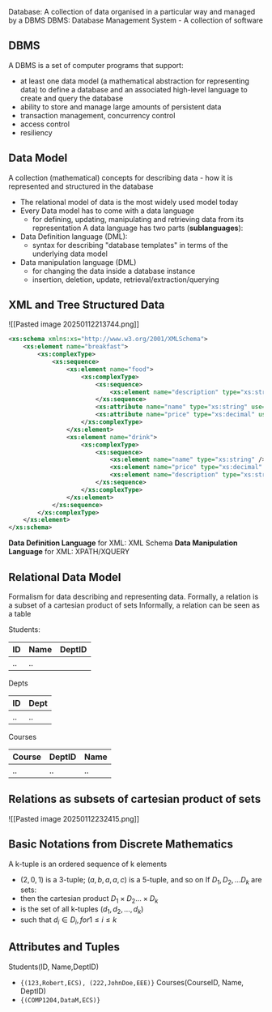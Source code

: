 Database: A collection of data organised in a particular way and managed by a DBMS
DBMS: Database Management System - A collection of software

## DBMS
A DBMS is a set of computer programs that support:
- at least one data model (a mathematical abstraction for representing data) to define a database and an associated high-level language to create and query the database
- ability to store and manage large amounts of persistent data
- transaction management, concurrency control
- access control
- resiliency
## Data Model
A collection (mathematical) concepts for describing data - how it is represented and structured in the database
- The relational model of data is the most widely used model today
- Every Data model has to come with a data language
	- for defining, updating, manipulating and retrieving data from its representation
A data language has two parts (**sublanguages**):
- Data Definition language (DML):
	- syntax for describing "database templates" in terms of the underlying data model
- Data manipulation language (DML)
	- for changing the data inside a database instance
	- insertion, deletion, update, retrieval/extraction/querying
## XML and Tree Structured Data
![[Pasted image 20250112213744.png]]
```xml
<xs:schema xmlns:xs="http://www.w3.org/2001/XMLSchema"> 
	<xs:element name="breakfast">
		<xs:complexType>
			<xs:sequence>
				<xs:element name="food">
					<xs:complexType>
						<xs:sequence>
							<xs:element name="description" type="xs:string" /> 
						</xs:sequence>
						<xs:attribute name="name" type="xs:string" use="required" /> 
						<xs:attribute name="price" type="xs:decimal" use="required" /> 
					</xs:complexType>
				</xs:element>
				<xs:element name="drink">
					<xs:complexType>
						<xs:sequence>
							<xs:element name="name" type="xs:string" />
							<xs:element name="price" type="xs:decimal" />
							<xs:element name="description" type="xs:string" />
						</xs:sequence>
					</xs:complexType>
				</xs:element>
			</xs:sequence>
		</xs:complexType>
	</xs:element>
</xs:schema>
```

**Data Definition Language** for XML: XML Schema
**Data Manipulation Language** for XML: XPATH/XQUERY

## Relational Data Model
Formalism for data describing and representing data.
Formally, a relation is a subset of a cartesian product of sets
Informally, a relation can be seen as a table

Students:

| ID  | Name | DeptID |
| --- | ---- | ------ |
| ..  | ..   |        |
Depts

| ID  | Dept |
| --- | ---- |
| ..  | ..   |
Courses

| Course | DeptID | Name |
| ------ | ------ | ---- |
| ..     | ..     | ..   |
## Relations as subsets of cartesian product of sets
![[Pasted image 20250112232415.png]]


## Basic Notations from Discrete Mathematics
A k-tuple is an ordered sequence of k elements
- $(2,0,1)$ is a 3-tuple; $(a,b,a,a,c)$ is a 5-tuple, and so on
If $D_{1},D_{2},\dots D_{k}$ are sets:
- then the cartesian product $D_{1} \times D_{2} \dots \times D_{k}$
- is the set of all k-tuples $(d_{1},d_{2},\dots, d_{k})$
- such that $d_{i} \in D_{i}, for 1\leq i \leq k$

## Attributes and Tuples
Students(ID, Name,DeptID) 
- `{(123,Robert,ECS), (222,JohnDoe,EEE)}`
Courses(CourseID, Name, DeptID)
- `{(COMP1204,DataM,ECS)}`